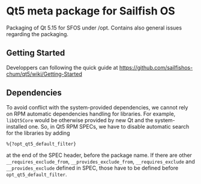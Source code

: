 # Qt5 meta package for Sailfish OS

Packaging of Qt 5.15 for SFOS under /opt. Contains also general issues
regarding the packaging.

## Getting Started

Developpers can following the quick guide at
https://github.com/sailfishos-chum/qt5/wiki/Getting-Started

## Dependencies

To avoid conflict with the system-provided dependencies, we cannot
rely on RPM automatic dependencies handling for libraries. For
example, `libQt5Core` would be otherwise provided by new Qt and the
system-installed one. So, in Qt5 RPM SPECs, we have to disable
automatic search for the libraries by adding

```
%{?opt_qt5_default_filter}
```

at the end of the SPEC header, before the package name. If there are
other `__requires_exclude_from`, `__provides_exclude_from`,
`__requires_exclude` and `__provides_exclude` defined in SPEC, those
have to be defined before `opt_qt5_default_filter`.
